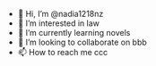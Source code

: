 - 👋 Hi, I’m @nadia1218nz
- 👀 I’m interested in law
- 🌱 I’m currently learning novels
- 💞️ I’m looking to collaborate on bbb
- 📫 How to reach me ccc

<!---
nadia1218nz/nadia1218nz is a ✨ special ✨ repository because its `README.md` (this file) appears on your GitHub profile.
You can click the Preview link to take a look at your changes.
--->

